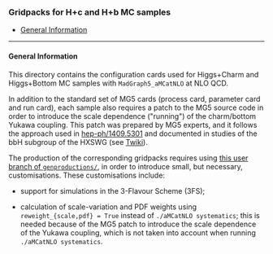 ### Gridpacks for H+c and H+b MC samples

* [General Information](#general-information)

----------

#### General Information

This directory contains the configuration cards used
for Higgs+Charm and Higgs+Bottom MC samples
with `MadGraph5_aMCatNLO` at NLO QCD.

In addition to the standard set of MG5 cards
(process card, parameter card and run card),
each sample also requires a patch to the MG5 source code
in order to introduce the scale dependence ("running")
of the charm/bottom Yukawa coupling.
This patch was prepared by MG5 experts,
and it follows the approach used in [hep-ph/1409.5301](https://arxiv.org/abs/1409.5301)
and documented in studies of the bbH subgroup of the HXSWG
(see [Twiki](https://twiki.cern.ch/twiki/bin/view/LHCPhysics/LHCHWGBBH?rev=27#bbh_in_4FS_in_MG5_aMC_NLO)).

The production of the corresponding gridpacks requires using
[this user branch of `genproductions/`](https://github.com/missirol/genproductions/commits/prod_higgsPlusCharm),
in order to introduce small, but necessary, customisations.
These customisations include:

 - support for simulations in the 3-Flavour Scheme (3FS);

 - calculation of scale-variation and PDF weights using `reweight_{scale,pdf} = True` instead of `./aMCatNLO systematics`;
   this is needed because of the MG5 patch to introduce the scale dependence of the Yukawa coupling,
   which is not taken into account when running `./aMCatNLO systematics`.


